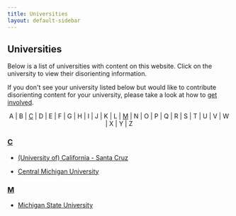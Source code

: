 ```yaml
---
title: Universities
layout: default-sidebar
---
```


## Universities

Below is a list of universities with content on this website. Click on the university to view their disorienting information.

If you don't see your university listed below but would like to contribute disorienting content for your university, please take a look at how to [get involved](http://dis-orientation.info/involved).

<p style="text-align:center;"> A | B | <a id="alph-return-c" href="#alph-item-c">C</a> | D | E | F | G | H | I | J | K | L | <a id="alph-return-m" href="#alph-item-m">M</a> | N | O | P | Q | R | S | T | U | V | W | X | Y | Z</p>

<!--

### <a id="alph-item-a" href="#alph-return-a">A</a>

### <a id="alph-item-b" href="#alph-return-b">B</a>

-->

### <a id="alph-item-c" href="#alph-return-c">C</a>

- [(University of) California - Santa Cruz](http://ucsc.dis-orientation.info)

- [Central Michigan University](http://cmu.dis-orientation.info)

<!--

### <a id="alph-item-d" href="#alph-return-d">D</a>

### <a id="alph-item-e" href="#alph-return-e">E</a>

### <a id="alph-item-f" href="#alph-return-f">F/a>

### <a id="alph-item-g" href="#alph-return-g">G</a>

### <a id="alph-item-h" href="#alph-return-h">H</a>

### <a id="alph-item-i" href="#alph-return-i">I</a>

### <a id="alph-item-j" href="#alph-return-j">J</a>

### <a id="alph-item-k" href="#alph-return-k">K</a>

### <a id="alph-item-l" href="#alph-return-l">L</a>

-->

### <a id="alph-item-m" href="#alph-return-m">M</a>

- [Michigan State University](http://msu.dis-orientation.info)

<!--

### <a id="alph-item-n" href="#alph-return-n">N</a>

### <a id="alph-item-o" href="#alph-return-o">O</a>

### <a id="alph-item-p" href="#alph-return-p">P</a>

### <a id="alph-item-q" href="#alph-return-q">Q</a>

### <a id="alph-item-r" href="#alph-return-r">R</a>

### <a id="alph-item-s" href="#alph-return-s">S</a>

### <a id="alph-item-t" href="#alph-return-t">T</a>

### <a id="alph-item-u" href="#alph-return-u">U</a>

### <a id="alph-item-v" href="#alph-return-v">V</a>

### <a id="alph-item-w" href="#alph-return-w">W</a>

### <a id="alph-item-x" href="#alph-return-x">X</a>

### <a id="alph-item-y" href="#alph-return-y">Y</a>

### <a id="alph-item-z" href="#alph-return-z">Z</a>

-->
